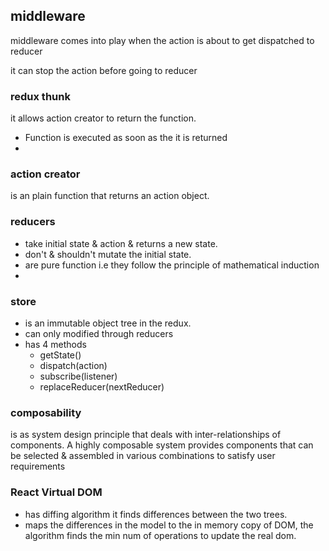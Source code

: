 ## middleware

middleware comes into play when the action is about to get dispatched to reducer

it can stop the action before going to reducer

### redux thunk
it allows action creator to return the function. 
* Function is executed as soon as the it is returned   
* 

### action creator 
is an plain function that returns an action object.


### reducers
* take initial state & action & returns a new state.
* don't & shouldn't mutate the initial state.
* are pure function i.e they follow the principle of mathematical induction
* 

### store
* is an immutable object tree in the redux.
* can only modified through reducers
* has 4 methods
  * getState()
  * dispatch(action)
  * subscribe(listener)
  * replaceReducer(nextReducer)



### composability
is as system design principle that deals with inter-relationships of components.
 A highly composable system provides components that can be selected & assembled in various combinations to satisfy user requirements

### React Virtual DOM
* has diffing algorithm it finds differences between the two trees.
* maps the differences in the model to the in memory copy of DOM, the algorithm finds the min num of operations 
to update the real dom. 
